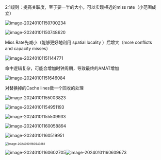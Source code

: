 2:1规则：提高关联度，至于要一半的大小，可以实现相近的miss rate（小范围成立）

![image-20240101150700234](./pic/image-20240101150700234.png)

![image-20240101150748620](./pic/image-20240101150748620.png)

Miss Rate先减小（能够更好地利用 spatial locality ）后增大（more conflicts and capacity misses）

![image-20240101151144771](./pic/image-20240101151144771.png)

命中逻辑复杂，可能会增加时钟周期，导致最终的AMAT增加

![image-20240101151646084](./pic/image-20240101151646084.png)

对替换掉的Cache lines做一个回收的处理

![image-20240101155003823](./pic/image-20240101155003823.png)

![image-20240101154951193](./pic/image-20240101154951193.png)

![image-20240101155509933](./pic/image-20240101155509933.png)

![image-20240101160058894](./pic/image-20240101160058894.png)

![image-20240101160519951](./pic/image-20240101160519951.png)

<img src="./pic/image-20240101160543161.png" alt="image-20240101160543161" style="zoom: 67%;" />

![image-20240101160602705](./pic/image-20240101160602705.png)![image-20240101160609673](./pic/image-20240101160609673.png)
